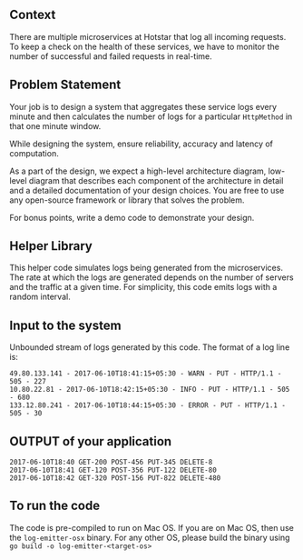 ## Context

There are multiple microservices at Hotstar that log all incoming requests. To keep a check on the health of these services, we have to monitor the number of successful and failed requests in real-time.

## Problem Statement

Your job is to design a system that aggregates these service logs every minute and then calculates the number of logs for a particular `HttpMethod` in that one minute window. 

While designing the system, ensure reliability, accuracy and latency of computation.

As a part of the design, we expect a high-level architecture diagram, low-level diagram that describes each component of the architecture in detail and a detailed documentation of your design choices. You are free to use any open-source framework or library that solves the problem. 

For bonus points, write a demo code to demonstrate your design.

## Helper Library

This helper code simulates logs being generated from the microservices. The rate at which the logs are generated depends on the number of servers and the traffic at a given time. For simplicity, this code emits logs with a random interval.

## Input to the system

Unbounded stream of logs generated by this code. The format of a log line is:
 <!-- <IP - Date - LogLevel - HttpMethod - HttpVersion - HttpResponseCode - TimeTaken> -->
```
49.80.133.141 - 2017-06-10T18:41:15+05:30 - WARN - PUT - HTTP/1.1 - 505 - 227
10.80.22.81 - 2017-06-10T18:42:15+05:30 - INFO - PUT - HTTP/1.1 - 505 - 680
133.12.80.241 - 2017-06-10T18:44:15+05:30 - ERROR - PUT - HTTP/1.1 - 505 - 30
```

## OUTPUT of your application
```
2017-06-10T18:40 GET-200 POST-456 PUT-345 DELETE-8
2017-06-10T18:41 GET-120 POST-356 PUT-122 DELETE-80
2017-06-10T18:42 GET-320 POST-156 PUT-822 DELETE-480
```

## To run the code
The code is pre-compiled to run on Mac OS. If you are on Mac OS, then use the `log-emitter-osx` binary. For any other OS, please build the binary using `go build -o log-emitter-<target-os>`